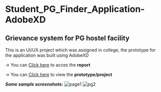 # Student_PG_Finder_Application-AdobeXD
## Grievance system for PG hostel facility

This is an UI/UX project which was assigned in college, the prototype for the application was built using AdobeXD


-> You can <a href="https://drive.google.com/file/d/1grpK_k3o5Yh7QT6dj-E-cN7dELXxp7Ax/view?usp=sharing">Click here</a> to acces the <b>report</b> 

-> You can <a href="https://xd.adobe.com/view/9505d6c7-8398-4e08-97f6-c3902d199bf0-c056/?fullscreen">Click here</a> to view the <b>prototype/project</b> 

<b><i>Some sample screenshots:</b></i>
![page1](https://github.com/surajrenake/Student_PG_Finder_Application-AdobeXD/assets/77709405/01e6f77b-6cd0-4704-9939-859c2f141a61)
![pg2](https://github.com/surajrenake/Student_PG_Finder_Application-AdobeXD/assets/77709405/d2ec15f7-14b6-47e7-a445-b942f5840933)


